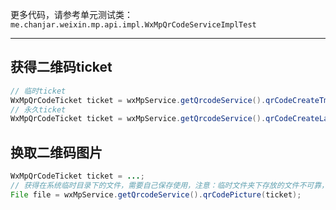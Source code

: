 
更多代码，请参考单元测试类：`me.chanjar.weixin.mp.api.impl.WxMpQrCodeServiceImplTest`

--------------------------------------------------------------------------------------------------

## 获得二维码ticket
```java
// 临时ticket
WxMpQrCodeTicket ticket = wxMpService.getQrcodeService().qrCodeCreateTmpTicket(scene, expire_seconds);
// 永久ticket
WxMpQrCodeTicket ticket = wxMpService.getQrcodeService().qrCodeCreateLastTicket(scene);
```

## 换取二维码图片
```java
WxMpQrCodeTicket ticket = ...;
// 获得在系统临时目录下的文件，需要自己保存使用，注意：临时文件夹下存放的文件不可靠，不要直接使用
File file = wxMpService.getQrcodeService().qrCodePicture(ticket);
```
